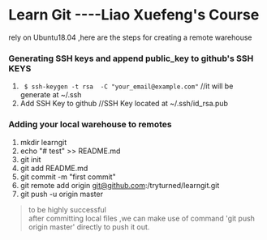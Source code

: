 # Learn Git ----Liao Xuefeng's Course  
rely on Ubuntu18.04 ,here are the steps for creating a remote warehouse   
### Generating SSH keys and append public_key to github's SSH KEYS
1. ` $ ssh-keygen -t rsa  -C "your_email@example.com"` //it will be generate at ~/.ssh
2. Add SSH Key to github //SSH Key located at ~/.ssh/id_rsa.pub  
### Adding your local warehouse to remotes 
1. mkdir learngit
2. echo "# test" >> README.md
3. git init
4. git add README.md
5. git commit -m "first commit"
6. git remote add origin git@github.com:/tryturned/learngit.git
7. git push -u origin master
>to be highly successful  
after committing local files ,we can make use of command 'git push origin master' directly
to push it out.
